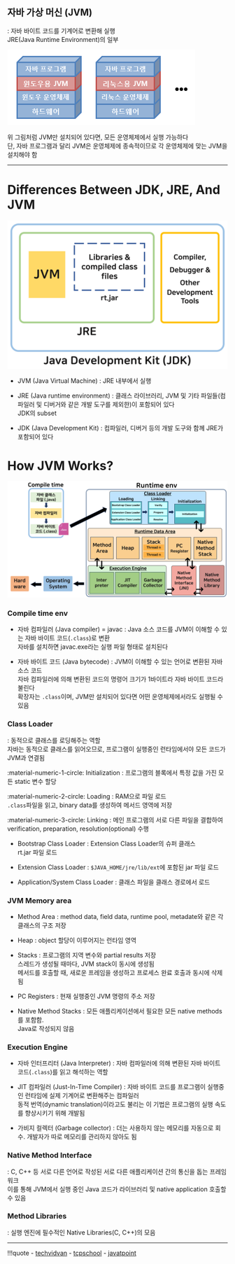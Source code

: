 ## 자바 가상 머신 (JVM)
: 자바 바이트 코드를 기계어로 변환해 실행
<br> JRE(Java Runtime Environment)의 일부

![2](../images/jvm_2.png)

위 그림처럼 JVM만 설치되어 있다면, 모든 운영체제에서 실행 가능하다
<br> 단, 자바 프로그램과 달리 JVM은 운영체제에 종속적이므로 각 운영체제에 맞는 JVM을 설치해야 함

---

# Differences Between JDK, JRE, And JVM

![3](../images/jvm_3.png)

- JVM (Java Virtual Machine)
: JRE 내부에서 실행

- JRE (Java runtime environment)
: 클래스 라이브러리, JVM 및 기타 파일들(컴파일러 및 디버거와 같은 개발 도구를 제외한)이 포함되어 있다
<br> JDK의 subset

- JDK (Java Development Kit)
: 컴파일러, 디버거 등의 개발 도구와 함께 JRE가 포함되어 있다


# How JVM Works?
![1](../images/jvm_1.png)

### Compile time env
- 자바 컴파일러 (Java compiler) = javac
: Java 소스 코드를 JVM이 이해할 수 있는 자바 바이트 코드(`.class`)로 변환 <br> 자바를 설치하면 javac.exe라는 실행 파일 형태로 설치된다

- 자바 바이트 코드 (Java bytecode)
: JVM이 이해할 수 있는 언어로 변환된 자바 소스 코드
<br> 자바 컴파일러에 의해 변환된 코드의 명령어 크기가 1바이트라 자바 바이트 코드라 불린다
<br> 확장자는 `.class`이며, JVM만 설치되어 있다면 어떤 운영체제에서라도 실행될 수 있음


### Class Loader
: 동적으로 클래스를 로딩해주는 역할
<br> 자바는 동적으로 클래스를 읽어오므로, 프로그램이 실행중인 런타임에서야 모든 코드가 JVM과 연결됨

:material-numeric-1-circle: Initialization
: 프로그램의 블록에서 특정 값을 가진 모든 static 변수 할당

:material-numeric-2-circle: Loading
: RAM으로 파일 로드
<br> `.class`파일을 읽고, binary data를 생성하여 메서드 영역에 저장

:material-numeric-3-circle: Linking
: 메인 프로그램의 서로 다른 파일을 결합하여 verification, preparation, resolution(optional) 수행

- Bootstrap Class Loader
: Extension Class Loader의 슈퍼 클래스
<br> rt.jar 파일 로드

- Extension Class Loader
: `$JAVA_HOME/jre/lib/ext`에 포함된 jar 파일 로드

- Application/System Class Loader
: 클래스 파일을 클래스 경로에서 로드



### JVM Memory area
- Method Area 
: method data, field data, runtime pool, metadate와 같은 각 클래스의 구조 저장

- Heap 
: object 할당이 이루어지는 런타임 영역

- Stacks 
: 프로그램의 지역 변수와 partial results 저장
<br> 스레드가 생성될 때마다, JVM stack이 동시에 생성됨
<br> 메서드를 호출할 때, 새로운 프레임을 생성하고 프로세스 완료 호출과 동시에 삭제됨

- PC Registers
: 현재 실행중인 JVM 명령의 주소 저장

- Native Method Stacks 
: 모든 애플리케이션에서 필요한 모든 native methods를 포함함.
<br> Java로 작성되지 않음


### Execution Engine

- 자바 인터프리터 (Java Interpreter)
: 자바 컴파일러에 의해 변환된 자바 바이트 코드(`.class`)를 읽고 해석하는 역할

- JIT 컴파일러 (Just-In-Time Compiler)
: 자바 바이트 코드를 프로그램이 실행중인 런타임에 실제 기계어로 변환해주는 컴파일러
<br> 동적 번역(dynamic translation)이라고도 불리는 이 기법은 프로그램의 실행 속도를 향상시키기 위해 개발됨

- 가비지 컬렉터 (Garbage collector)
: 더는 사용하지 않는 메모리를 자동으로 회수. 개발자가 따로 메모리를 관리하지 않아도 됨


### Native Method Interface
: C, C++ 등 서로 다른 언어로 작성된 서로 다른 애플리케이션 간의 통신을 돕는 프레임워크
<br> 이를 통해 JVM에서 실행 중인 Java 코드가 라이브러리 및 native application 호출할 수 있음


### Method Libraries
: 실행 엔진에 필수적인 Native Libraries(C, C++)의 모음

---

!!!quote
    - [techvidvan](https://techvidvan.com/tutorials/java-virtual-machine/)
    - [tcpschool](https://www.tcpschool.com/java/java_intro_programming)
    - [javatpoint](https://www.javatpoint.com/jvm-java-virtual-machine)